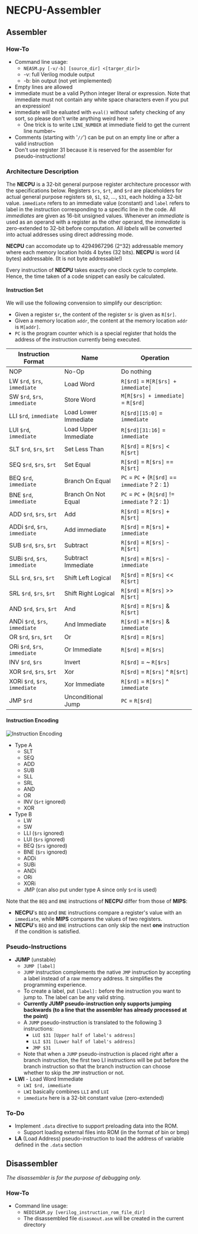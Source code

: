# NECPU-Assembler

## Assembler

### How-To

- Command line usage:
  - `NEASM.py [-v/-b] [source_dir] <[targer_dir]>`
  - -v: full Verilog module output
  - -b: bin output (not yet implemented)
- Empty lines are allowed
- immediate must be a valid Python integer literal or expression. Note that immediate must not contain any white space characters even if you put an expression!
- immediate will be ealuated with `eval()` without safety checking of any sort, so please don't write anything weird here :>
  - One trick is to write `LINE_NUMBER` at immediate field to get the current line number~
- Comments (starting with '`//`') can be put on an empty line or after a valid instruction
- Don't use register 31 because it is reserved for the assembler for pseudo-instructions!

### Architecture Description

The **NECPU** is a 32-bit general purpose register architecture processor with the specifications below. Registers `$rs`, `$rt`, and `$rd` are placeholders for actual general purpose registers `$0`, `$1`, `$2`, ..., `$31`, each holding a 32-bit value. `immediate` refers to an immediate value (constant) and `label` refers to label in the instruction corresponding to a specific line in the code. All *immediates* are given as 16-bit unsigned values. Whenever an *immediate* is used as an operand with a register as the other operand, the *immediate* is zero-extended to 32-bit before computation. All *labels* will be converted into actual addresses using direct addressing mode.

**NECPU** can accomodate up to 4294967296 (2^32) addressable memory where each memory location holds 4 bytes (32 bits). **NECPU** is word (4 bytes) addressable. (It is not byte addressable!)

Every instruction of **NECPU** takes exactly one clock cycle to complete. Hence, the time taken of a code snippet can easily be calculated.

#### Instruction Set

We will use the following convension to simplify our description:

- Given a register `$r`, the content of the register `$r` is given as `R[$r]`.
- Given a memory location `addr`, the content at the memory location `addr` is `M[addr]`.
- `PC` is the program counter which is a special register that holds the address of the instruction currently being executed.

Instruction Format             | Name                 | Operation
------------------------------ | -------------------- | ----------------------------------
NOP                            | No-Op                | Do nothing
LW   `$rd`, `$rs`, `immediate` | Load Word            | `R[$rd]` = `M[R[$rs] + immediate]`
SW   `$rd`, `$rs`, `immediate` | Store Word           | `M[R[$rs] + immediate]` = `R[$rd]`
LLI  `$rd`, `immediate`        | Load Lower Immediate | `R[$rd][15:0]` = `immediate`
LUI  `$rd`, `immediate`        | Load Upper Immediate | `R[$rd][31:16]` = `immediate`
SLT  `$rd`, `$rs`, `$rt`       | Set Less Than        | `R[$rd]` = `R[$rs]` <  `R[$rt]`
SEQ  `$rd`, `$rs`, `$rt`       | Set Equal            | `R[$rd]` = `R[$rs]` == `R[$rt]`
BEQ  `$rd`, `immediate`        | Branch On Equal      | `PC` = `PC` + (`R[$rd]` == `immediate` ? 2 : 1)
BNE  `$rd`, `immediate`        | Branch On Not Equal  | `PC` = `PC` + (`R[$rd]` != `immediate` ? 2 : 1)
ADD  `$rd`, `$rs`, `$rt`       | Add                  | `R[$rd]` = `R[$rs]` + `R[$rt]`
ADDi `$rd`, `$rs`, `immediate` | Add immediate        | `R[$rd]` = `R[$rs]` + `immediate`
SUB  `$rd`, `$rs`, `$rt`       | Subtract             | `R[$rd]` = `R[$rs]` - `R[$rt]`
SUBi `$rd`, `$rs`, `immediate` | Subtract Immediate   | `R[$rd]` = `R[$rs]` - `immediate`
SLL  `$rd`, `$rs`, `$rt`       | Shift Left Logical   | `R[$rd]` = `R[$rs]` << `R[$rt]`
SRL  `$rd`, `$rs`, `$rt`       | Shift Right Logical  | `R[$rd]` = `R[$rs]` >> `R[$rt]`
AND  `$rd`, `$rs`, `$rt`       | And                  | `R[$rd]` = `R[$rs]` & `R[$rt]`
ANDi `$rd`, `$rs`, `immediate` | And Immediate        | `R[$rd]` = `R[$rs]` & `immediate`
OR   `$rd`, `$rs`, `$rt`       | Or                   | `R[$rd]` = `R[$rs]` | `R[$rt]`
ORi  `$rd`, `$rs`, `immediate` | Or Immediate         | `R[$rd]` = `R[$rs]` | `immediate`
INV  `$rd`, `$rs`              | Invert               | `R[$rd]` = ~ `R[$rs]`
XOR  `$rd`, `$rs`, `$rt`       | Xor                  | `R[$rd]` = `R[$rs]` ^ `R[$rt]`
XORi `$rd`, `$rs`, `immediate` | Xor Immediate        | `R[$rd]` = `R[$rs]` ^ `immediate`
JMP  `$rd`                     | Unconditional Jump   | `PC` = `R[$rd]`

#### Instruction Encoding

![Instruction Encoding](https://github.com/lirc572/NECPU/raw/master/necpu_encoding.png "Instruction Encoding")

- Type A
  - SLT
  - SEQ
  - ADD
  - SUB
  - SLL
  - SRL
  - AND
  - OR
  - INV (`$rt` ignored)
  - XOR
- Type B
  - LW
  - SW
  - LLI (`$rs` ignored)
  - LUI (`$rs` ignored)
  - BEQ (`$rs` ignored)
  - BNE (`$rs` ignored)
  - ADDi
  - SUBi
  - ANDi
  - ORi
  - XORi
  - JMP (can also put under type A since only `$rd` is used)

Note that the `BEQ` and `BNE` instructions of **NECPU** differ from those of **MIPS**:

- **NECPU**'s `BEQ` and `BNE` instructions compare a register's value with an `immediate`, while **MIPS** compares the values of two registers.
- **NECPU**'s `BEQ` and `BNE` instructions can only skip the next **one** instruction if the condition is satisfied.

### Pseudo-Instructions

- **JUMP** (unstable)
  - `JUMP [label]`
  - `JUMP` instruction complements the native `JMP` instruction by accepting a label instead of a raw memory address. It simplifies the programming experience.
  - To create a label, put `[label]:` before the instruction you want to jump to. The label can be any valid string.
  - **Currently JUMP pseudo-instruction only supports jumping backwards (to a line that the assembler has already processed at the point)**
  - A `JUMP` pseudo-instruction is translated to the following 3 instructions:
    - `LUI $31 [Upper half of label's address]`
    - `LLI $31 [Lower half of label's address]`
    - `JMP $31`
  - Note that when a `JUMP` pseudo-instruction is placed right after a branch instruction, the first two LI instructions will be put before the branch instruction so that the branch instruction can choose whether to skip the `JMP` instruction or not.
- **LWI** - Load Word Immediate
  - `LWI $rd, immediate`
  - `LWI` basically combines `LLI` and `LUI`
  - `immediate` here is a 32-bit constant value (zero-extended)

### To-Do

- Implement `.data` directive to support preloading data into the ROM.
  - Support loading external files into ROM (in the format of bin or bmp)
- **LA** (Load Address) pseudo-instruction to load the address of variable defined in the `.data` section

## Disassembler

*The disassembler is for the purpose of debugging only.*

### How-To

- Command line usage:
  - `NEDISASM.py [verilog_instruction_rom_file_dir]`
  - The disassembled file `disasmout.asm` will be created in the current directory

